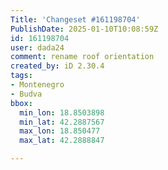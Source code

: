 ```yaml
---
Title: 'Changeset #161198704'
PublishDate: 2025-01-10T10:08:59Z
id: 161198704
user: dada24
comment: rename roof orientation
created_by: iD 2.30.4
tags:
- Montenegro
- Budva
bbox:
  min_lon: 18.8503898
  min_lat: 42.2887567
  max_lon: 18.850477
  max_lat: 42.2888847

---
```


